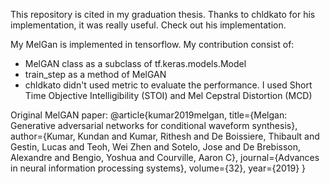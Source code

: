 This repository is cited in my graduation thesis. Thanks to chldkato for his implementation, it was really useful. Check out his implementation.

My MelGan is implemented in tensorflow. My contribution consist of:
* MelGAN class as a subclass of tf.keras.models.Model
* train_step as a method of MelGAN
* chldkato didn't used metric to evaluate the performance. I used Short Time Objective Intelligibility (STOI) and Mel Cepstral Distortion (MCD)

Original MelGAN paper:
@article{kumar2019melgan,
  title={Melgan: Generative adversarial networks for conditional waveform synthesis},
  author={Kumar, Kundan and Kumar, Rithesh and De Boissiere, Thibault and Gestin, Lucas and Teoh, Wei Zhen and Sotelo, Jose and De Brebisson, Alexandre and Bengio, Yoshua and Courville, Aaron C},
  journal={Advances in neural information processing systems},
  volume={32},
  year={2019}
}
